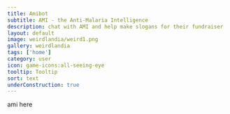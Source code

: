 ```yaml
---
title: Amibot
subtitle: AMI - the Anti-Malaria Intelligence
description: chat with AMI and help make slogans for their fundraiser
layout: default
image: weirdlandia/weird1.png
gallery: weirdlandia
tags: ['home']
category: user
icon: game-icons:all-seeing-eye
tooltip: Tooltip
sort: text
underConstruction: true
---
```

ami here